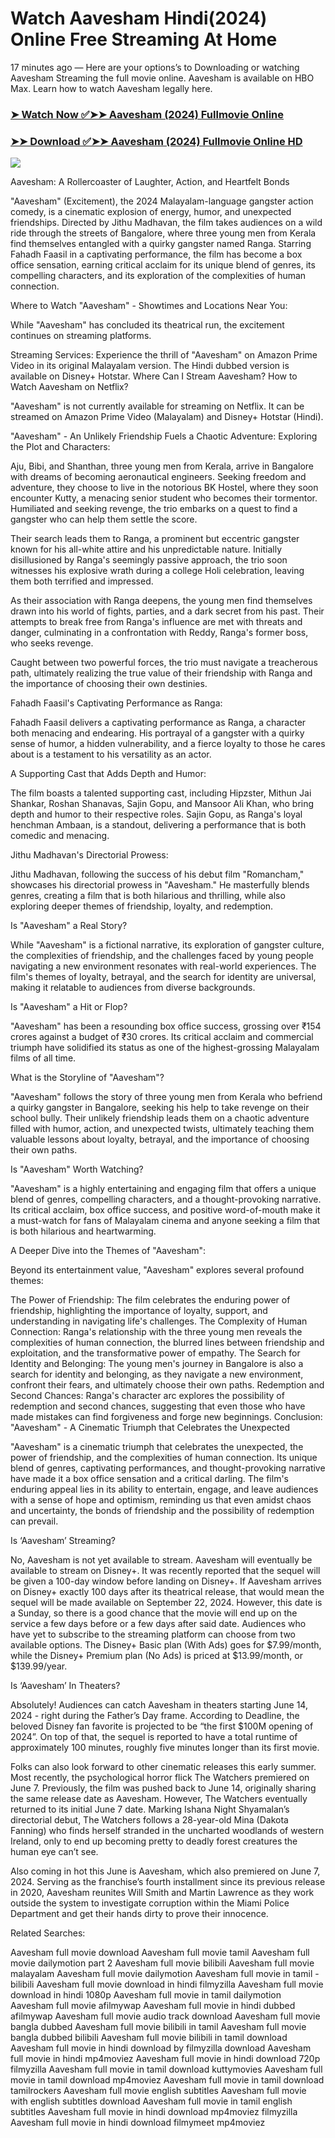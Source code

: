 # Watch Aavesham Hindi(2024) Online Free Streaming At Home

17 minutes ago — Here are your options’s to Downloading or watching Aavesham Streaming the full movie online. Aavesham is available on HBO Max. Learn how to watch Aavesham legally here.


### [➤ Watch Now ✅➤➤ Aavesham (2024) Fullmovie Online](https://freeinhinditamilmovies.blogspot.com/2024/09/aavesham-near-me-2024.html)

### [➤➤ Download ✅➤➤ Aavesham (2024) Fullmovie Online HD](https://freeinhinditamilmovies.blogspot.com/2024/09/aavesham-near-me-2024.html)

<p dir="auto"><a href="https://freeinhinditamilmovies.blogspot.com/2024/09/aavesham-near-me-2024.html" title="PLAY NOW" rel="nofollow"><img src="https://i.imgur.com/jhNGoEt.gif" style="max-width: 100%;"></a></p>


Aavesham: A Rollercoaster of Laughter, Action, and Heartfelt Bonds

"Aavesham" (Excitement), the 2024 Malayalam-language gangster action comedy, is a cinematic explosion of energy, humor, and unexpected friendships. Directed by Jithu Madhavan, the film takes audiences on a wild ride through the streets of Bangalore, where three young men from Kerala find themselves entangled with a quirky gangster named Ranga. Starring Fahadh Faasil in a captivating performance, the film has become a box office sensation, earning critical acclaim for its unique blend of genres, its compelling characters, and its exploration of the complexities of human connection.

Where to Watch "Aavesham" - Showtimes and Locations Near You:

While "Aavesham" has concluded its theatrical run, the excitement continues on streaming platforms.

Streaming Services: Experience the thrill of "Aavesham" on Amazon Prime Video in its original Malayalam version. The Hindi dubbed version is available on Disney+ Hotstar.
Where Can I Stream Aavesham? How to Watch Aavesham on Netflix?

"Aavesham" is not currently available for streaming on Netflix. It can be streamed on Amazon Prime Video (Malayalam) and Disney+ Hotstar (Hindi).

"Aavesham" - An Unlikely Friendship Fuels a Chaotic Adventure: Exploring the Plot and Characters:

Aju, Bibi, and Shanthan, three young men from Kerala, arrive in Bangalore with dreams of becoming aeronautical engineers. Seeking freedom and adventure, they choose to live in the notorious BK Hostel, where they soon encounter Kutty, a menacing senior student who becomes their tormentor. Humiliated and seeking revenge, the trio embarks on a quest to find a gangster who can help them settle the score.

Their search leads them to Ranga, a prominent but eccentric gangster known for his all-white attire and his unpredictable nature. Initially disillusioned by Ranga's seemingly passive approach, the trio soon witnesses his explosive wrath during a college Holi celebration, leaving them both terrified and impressed.

As their association with Ranga deepens, the young men find themselves drawn into his world of fights, parties, and a dark secret from his past. Their attempts to break free from Ranga's influence are met with threats and danger, culminating in a confrontation with Reddy, Ranga's former boss, who seeks revenge.

Caught between two powerful forces, the trio must navigate a treacherous path, ultimately realizing the true value of their friendship with Ranga and the importance of choosing their own destinies.

Fahadh Faasil's Captivating Performance as Ranga:

Fahadh Faasil delivers a captivating performance as Ranga, a character both menacing and endearing. His portrayal of a gangster with a quirky sense of humor, a hidden vulnerability, and a fierce loyalty to those he cares about is a testament to his versatility as an actor.

A Supporting Cast that Adds Depth and Humor:

The film boasts a talented supporting cast, including Hipzster, Mithun Jai Shankar, Roshan Shanavas, Sajin Gopu, and Mansoor Ali Khan, who bring depth and humor to their respective roles. Sajin Gopu, as Ranga's loyal henchman Ambaan, is a standout, delivering a performance that is both comedic and menacing.

Jithu Madhavan's Directorial Prowess:

Jithu Madhavan, following the success of his debut film "Romancham," showcases his directorial prowess in "Aavesham." He masterfully blends genres, creating a film that is both hilarious and thrilling, while also exploring deeper themes of friendship, loyalty, and redemption.

Is "Aavesham" a Real Story?

While "Aavesham" is a fictional narrative, its exploration of gangster culture, the complexities of friendship, and the challenges faced by young people navigating a new environment resonates with real-world experiences. The film's themes of loyalty, betrayal, and the search for identity are universal, making it relatable to audiences from diverse backgrounds.

Is "Aavesham" a Hit or Flop?

"Aavesham" has been a resounding box office success, grossing over ₹154 crores against a budget of ₹30 crores. Its critical acclaim and commercial triumph have solidified its status as one of the highest-grossing Malayalam films of all time.

What is the Storyline of "Aavesham"?

"Aavesham" follows the story of three young men from Kerala who befriend a quirky gangster in Bangalore, seeking his help to take revenge on their school bully. Their unlikely friendship leads them on a chaotic adventure filled with humor, action, and unexpected twists, ultimately teaching them valuable lessons about loyalty, betrayal, and the importance of choosing their own paths.

Is "Aavesham" Worth Watching?

"Aavesham" is a highly entertaining and engaging film that offers a unique blend of genres, compelling characters, and a thought-provoking narrative. Its critical acclaim, box office success, and positive word-of-mouth make it a must-watch for fans of Malayalam cinema and anyone seeking a film that is both hilarious and heartwarming.

A Deeper Dive into the Themes of "Aavesham":

Beyond its entertainment value, "Aavesham" explores several profound themes:

The Power of Friendship: The film celebrates the enduring power of friendship, highlighting the importance of loyalty, support, and understanding in navigating life's challenges.
The Complexity of Human Connection: Ranga's relationship with the three young men reveals the complexities of human connection, the blurred lines between friendship and exploitation, and the transformative power of empathy.
The Search for Identity and Belonging: The young men's journey in Bangalore is also a search for identity and belonging, as they navigate a new environment, confront their fears, and ultimately choose their own paths.
Redemption and Second Chances: Ranga's character arc explores the possibility of redemption and second chances, suggesting that even those who have made mistakes can find forgiveness and forge new beginnings.
Conclusion: "Aavesham" - A Cinematic Triumph that Celebrates the Unexpected

"Aavesham" is a cinematic triumph that celebrates the unexpected, the power of friendship, and the complexities of human connection. Its unique blend of genres, captivating performances, and thought-provoking narrative have made it a box office sensation and a critical darling. The film's enduring appeal lies in its ability to entertain, engage, and leave audiences with a sense of hope and optimism, reminding us that even amidst chaos and uncertainty, the bonds of friendship and the possibility of redemption can prevail.


Is ‘Aavesham’ Streaming?

No, Aavesham is not yet available to stream. Aavesham will eventually be available to stream on Disney+. It was recently reported that the sequel will be given a 100-day window before landing on Disney+. If Aavesham arrives on Disney+ exactly 100 days after its theatrical release, that would mean the sequel will be made available on September 22, 2024. However, this date is a Sunday, so there is a good chance that the movie will end up on the service a few days before or a few days after said date. Audiences who have yet to subscribe to the streaming platform can choose from two available options. The Disney+ Basic plan (With Ads) goes for $7.99/month, while the Disney+ Premium plan (No Ads) is priced at $13.99/month, or $139.99/year.

Is ‘Aavesham’ In Theaters?

Absolutely! Audiences can catch Aavesham in theaters starting June 14, 2024 - right during the Father’s Day frame. According to Deadline, the beloved Disney fan favorite is projected to be “the first $100M opening of 2024”. On top of that, the sequel is reported to have a total runtime of approximately 100 minutes, roughly five minutes longer than its first movie.

Folks can also look forward to other cinematic releases this early summer. Most recently, the psychological horror flick The Watchers premiered on June 7. Previously, the film was pushed back to June 14, originally sharing the same release date as Aavesham. However, The Watchers eventually returned to its initial June 7 date. Marking Ishana Night Shyamalan’s directorial debut, The Watchers follows a 28-year-old Mina (Dakota Fanning) who finds herself stranded in the uncharted woodlands of western Ireland, only to end up becoming pretty to deadly forest creatures the human eye can’t see.

Also coming in hot this June is Aavesham, which also premiered on June 7, 2024. Serving as the franchise’s fourth installment since its previous release in 2020, Aavesham reunites Will Smith and Martin Lawrence as they work outside the system to investigate corruption within the Miami Police Department and get their hands dirty to prove their innocence.


Related Searches:

Aavesham full movie download
Aavesham full movie tamil
Aavesham full movie dailymotion part 2
Aavesham full movie bilibili
Aavesham full movie malayalam
Aavesham full movie dailymotion
Aavesham full movie in tamil - bilibili
Aavesham full movie download in hindi filmyzilla
Aavesham full movie download in hindi 1080p
Aavesham full movie in tamil dailymotion
Aavesham full movie afilmywap
Aavesham full movie in hindi dubbed afilmywap
Aavesham full movie audio track download
Aavesham full movie bangla dubbed
Aavesham full movie bilibili in tamil
Aavesham full movie bangla dubbed bilibili
Aavesham full movie bilibili in tamil download
Aavesham full movie in hindi download by filmyzilla
download Aavesham full movie in hindi mp4moviez
Aavesham full movie in hindi download 720p filmyzilla
Aavesham full movie in tamil download kuttymovies
Aavesham full movie in tamil download mp4moviez
Aavesham full movie in tamil download tamilrockers
Aavesham full movie english subtitles
Aavesham full movie with english subtitles download
Aavesham full movie in tamil english subtitles
Aavesham full movie in hindi download mp4moviez filmyzilla
Aavesham full movie in hindi download filmymeet mp4moviez
